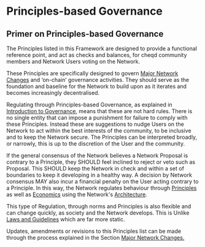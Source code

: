 # Principles-based Governance

## Primer on Principles-based Governance

The Principles listed in this Framework are designed to provide a functional reference point, and act as checks and balances, for cheqd community members and Network Users voting on the Network.

These Principles are specifically designed to govern [Major Network Changes](../contributing/major-network-changes/) and ‘on-chain’ governance activities. They should serve as the foundation and baseline for the Network to build upon as it iterates and becomes increasingly decentralised.

Regulating through Principles-based Governance, as explained in [Introduction to Governance](../getting-started/deep-dive/introduction-to-governance.md), means that these are not hard rules. There is no single entity that can impose a punishment for failure to comply with these Principles. Instead these are suggestions to nudge Users on the Network to act within the best interests of the community, to be inclusive and to keep the Network secure. The Principles can be interpreted broadly, or narrowly, this is up to the discretion of the User and the community.

If the general consensus of the Network believes a Network Proposal is contrary to a Principle, they SHOULD feel inclined to reject or veto such as Proposal. This SHOULD keep the Network in check and within a set of boundaries to keep it developing in a healthy way. A decision by Network consensus MAY also incur a financial penalty on the User acting contrary to a Principle. In this way, the Network regulates behaviour through [Principles](../getting-started/deep-dive/introduction-to-governance.md#2.-principles-and-social-norms) as well as [Economics](../getting-started/deep-dive/introduction-to-governance.md#3.-markets-and-economics) using the Network's [Architecture](../getting-started/deep-dive/introduction-to-governance.md#4.-architecture).

This type of Regulation, through norms and Principles is also flexible and can change quickly, as society and the Network develops. This is Unlike [Laws and Guidelines](../getting-started/deep-dive/introduction-to-governance.md#1.-law-and-guidelines) which are far more static.

Updates, amendments or revisions to this Principles list can be made through the process explained in the Section [Major Network Changes.](../contributing/major-network-changes/)
